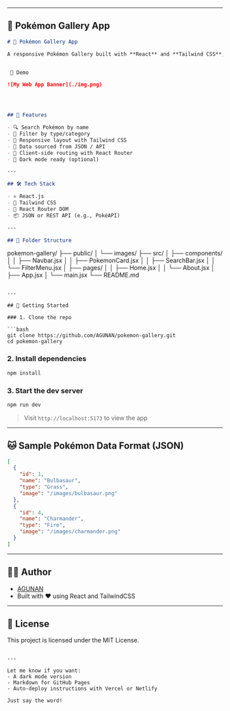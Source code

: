 

---

## 📘 Pokémon Gallery App

```markdown
# 🧩 Pokémon Gallery App

A responsive Pokémon Gallery built with **React** and **Tailwind CSS**, displaying Pokémon cards with filtering, search functionality, and dynamic data rendering.


 📸 Demo

![My Web App Banner](./img.png)




## 🚀 Features

- 🔍 Search Pokémon by name
- 🎯 Filter by type/category
- 📱 Responsive layout with Tailwind CSS
- 💾 Data sourced from JSON / API
- 🧭 Client-side routing with React Router
- 🌙 Dark mode ready (optional)

---

## 🛠️ Tech Stack

- ⚛️ React.js
- 💨 Tailwind CSS
- 🔁 React Router DOM
- 📦 JSON or REST API (e.g., PokéAPI)

---

## 📁 Folder Structure

```

pokemon-gallery/
├── public/
│   └── images/
├── src/
│   ├── components/
│   │   ├── Navbar.jsx
│   │   ├── PokemonCard.jsx
│   │   ├── SearchBar.jsx
│   │   └── FilterMenu.jsx
│   ├── pages/
│   │   ├── Home.jsx
│   │   └── About.jsx
│   ├── App.jsx
│   └── main.jsx
└── README.md

````

---

## 🧪 Getting Started

### 1. Clone the repo

```bash
git clone https://github.com/AGUNAN/pokemon-gallery.git
cd pokemon-gallery
````

### 2. Install dependencies

```bash
npm install
```

### 3. Start the dev server

```bash
npm run dev
```

> Visit `http://localhost:5173` to view the app

---

## 🐱 Sample Pokémon Data Format (JSON)

```json
[
  {
    "id": 1,
    "name": "Bulbasaur",
    "type": "Grass",
    "image": "/images/bulbasaur.png"
  },
  {
    "id": 4,
    "name": "Charmander",
    "type": "Fire",
    "image": "/images/charmander.png"
  }
]
```

---

## 🧑‍💻 Author

* [AGUNAN](https://github.com/AGUNAN)
* Built with ❤️ using React and TailwindCSS

---

## 📄 License

This project is licensed under the MIT License.

```

---

Let me know if you want:
- A dark mode version
- Markdown for GitHub Pages
- Auto-deploy instructions with Vercel or Netlify

Just say the word!
```
